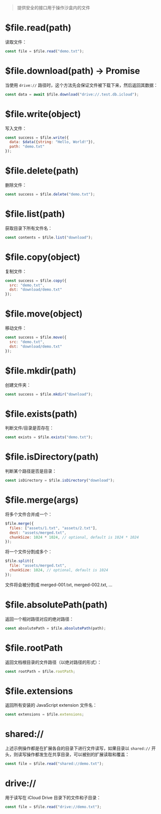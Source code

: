 > 提供安全的接口用于操作沙盒内的文件

# $file.read(path)

读取文件：

```js
const file = $file.read("demo.txt");
```

# $file.download(path) -> Promise

当使用 `drive://` 路径时，这个方法先会保证文件被下载下来，然后返回其数据：

```js
const data = await $file.download("drive://.test.db.icloud");
```

# $file.write(object)

写入文件：

```js
const success = $file.write({
  data: $data({string: "Hello, World!"}),
  path: "demo.txt"
});
```

# $file.delete(path)

删除文件：

```js
const success = $file.delete("demo.txt");
```

# $file.list(path)

获取目录下所有文件名：

```js
const contents = $file.list("download");
```

# $file.copy(object)

复制文件：

```js
const success = $file.copy({
  src: "demo.txt",
  dst: "download/demo.txt"
});
```

# $file.move(object)

移动文件：

```js
const success = $file.move({
  src: "demo.txt",
  dst: "download/demo.txt"
});
```

# $file.mkdir(path)

创建文件夹：

```js
const success = $file.mkdir("download");
```

# $file.exists(path)

判断文件/目录是否存在：

```js
const exists = $file.exists("demo.txt");
```

# $file.isDirectory(path)

判断某个路径是否是目录：

```js
const isDirectory = $file.isDirectory("download");
```

# $file.merge(args)

将多个文件合并成一个：

```js
$file.merge({
  files: ["assets/1.txt", "assets/2.txt"],
  dest: "assets/merged.txt",
  chunkSize: 1024 * 1024, // optional, default is 1024 * 1024
});
```

将一个文件分割成多个：

```js
$file.split({
  file: "assets/merged.txt",
  chunkSize: 1024, // optional, default is 1024
});
```

文件将会被分割成 merged-001.txt, merged-002.txt, ...

# $file.absolutePath(path)

返回一个相对路径对应的绝对路径：

```js
const absolutePath = $file.absolutePath(path);
```

# $file.rootPath

返回文档根目录的文件路径（以绝对路径的形式）：

```js
const rootPath = $file.rootPath;
```

# $file.extensions

返回所有安装的 JavaScript extension 文件名：

```js
const extensions = $file.extensions;
```

# shared://

上述示例操作都是在扩展各自的目录下进行文件读写，如果目录以 `shared://` 开头，则读写操作都发生在共享目录，可以被别的扩展读取和覆盖：

```js
const file = $file.read("shared://demo.txt");
```

# drive://

用于读写在 iCloud Drive 目录下的文件和子目录：

```js
const file = $file.read("drive://demo.txt");
```
